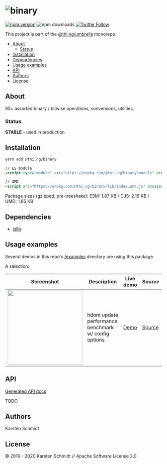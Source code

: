 <!-- This file is generated - DO NOT EDIT! -->

# ![binary](https://media.thi.ng/umbrella/banners/thing-binary.svg?0e2f5170)

[![npm version](https://img.shields.io/npm/v/@thi.ng/binary.svg)](https://www.npmjs.com/package/@thi.ng/binary)
![npm downloads](https://img.shields.io/npm/dm/@thi.ng/binary.svg)
[![Twitter Follow](https://img.shields.io/twitter/follow/thing_umbrella.svg?style=flat-square&label=twitter)](https://twitter.com/thing_umbrella)

This project is part of the
[@thi.ng/umbrella](https://github.com/thi-ng/umbrella/) monorepo.

- [About](#about)
  - [Status](#status)
- [Installation](#installation)
- [Dependencies](#dependencies)
- [Usage examples](#usage-examples)
- [API](#api)
- [Authors](#authors)
- [License](#license)

## About

95+ assorted binary / bitwise operations, conversions, utilities.

### Status

**STABLE** - used in production

## Installation

```bash
yarn add @thi.ng/binary
```

```html
// ES module
<script type="module" src="https://unpkg.com/@thi.ng/binary?module" crossorigin></script>

// UMD
<script src="https://unpkg.com/@thi.ng/binary/lib/index.umd.js" crossorigin></script>
```

Package sizes (gzipped, pre-treeshake): ESM: 1.87 KB / CJS: 2.19 KB / UMD: 1.85 KB

## Dependencies

- [tslib](https://github.com/thi-ng/umbrella/tree/develop/packages/undefined)

## Usage examples

Several demos in this repo's
[/examples](https://github.com/thi-ng/umbrella/tree/develop/examples)
directory are using this package.

A selection:

| Screenshot                                                                                                             | Description                                         | Live demo                                             | Source                                                                             |
| ---------------------------------------------------------------------------------------------------------------------- | --------------------------------------------------- | ----------------------------------------------------- | ---------------------------------------------------------------------------------- |
| <img src="https://raw.githubusercontent.com/thi-ng/umbrella/develop/assets/examples/hdom-benchmark2.png" width="240"/> | hdom update performance benchmark w/ config options | [Demo](https://demo.thi.ng/umbrella/hdom-benchmark2/) | [Source](https://github.com/thi-ng/umbrella/tree/develop/examples/hdom-benchmark2) |

## API

[Generated API docs](https://docs.thi.ng/umbrella/binary/)

TODO

## Authors

Karsten Schmidt

## License

&copy; 2016 - 2020 Karsten Schmidt // Apache Software License 2.0
